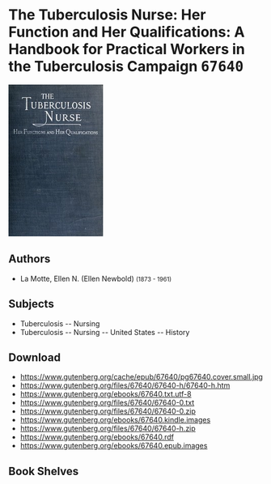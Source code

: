 # The Tuberculosis Nurse: Her Function and Her Qualifications: A Handbook for Practical Workers in the Tuberculosis Campaign <kbd>67640</kbd>

![](./cover.medium.jpg "")

## Authors


 - La Motte, Ellen N. (Ellen Newbold) <small>(1873 - 1961)</small>

## Subjects


 - Tuberculosis -- Nursing
 - Tuberculosis -- Nursing -- United States -- History

## Download


 - https://www.gutenberg.org/cache/epub/67640/pg67640.cover.small.jpg
 - https://www.gutenberg.org/files/67640/67640-h/67640-h.htm
 - https://www.gutenberg.org/ebooks/67640.txt.utf-8
 - https://www.gutenberg.org/files/67640/67640-0.txt
 - https://www.gutenberg.org/files/67640/67640-0.zip
 - https://www.gutenberg.org/ebooks/67640.kindle.images
 - https://www.gutenberg.org/files/67640/67640-h.zip
 - https://www.gutenberg.org/ebooks/67640.rdf
 - https://www.gutenberg.org/ebooks/67640.epub.images

## Book Shelves


